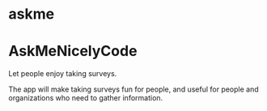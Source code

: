 askme
=====

# AskMeNicelyCode


Let people enjoy taking surveys. 

The app will make taking surveys fun for people, and useful for people and organizations who need to gather information. 
